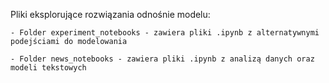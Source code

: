 Pliki eksplorujące rozwiązania odnośnie modelu:

    - Folder experiment_notebooks - zawiera pliki .ipynb z alternatywnymi podejściami do modelowania

    - Folder news_notebooks - zawiera pliki .ipynb z analizą danych oraz modeli tekstowych